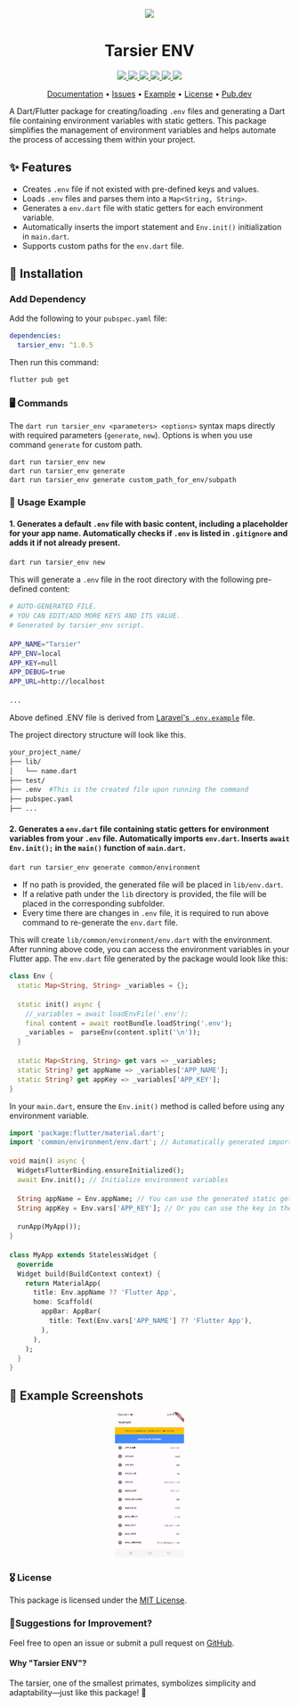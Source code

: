 <!-- 
This README describes the package. If you publish this package to pub.dev,
this README's contents appear on the landing page for your package.

For information about how to write a good package README, see the guide for
[writing package pages](https://dart.dev/guides/libraries/writing-package-pages). 

For general information about developing packages, see the Dart guide for
[creating packages](https://dart.dev/guides/libraries/create-library-packages)
and the Flutter guide for
[developing packages and plugins](https://flutter.dev/developing-packages). 
-->
<p align="center">
  <a href="https://pub.dev/packages/tarsier_env">
    <img height="260" src="https://raw.githubusercontent.com/marianz-bonfire/tarsier_env/master/assets/logo.png">
  </a>
  <h1 align="center">Tarsier ENV</h1>
</p>

<p align="center">
  <a href="https://pub.dev/packages/tarsier_env">
    <img src="https://img.shields.io/pub/v/tarsier_env?label=pub.dev&labelColor=333940&logo=dart">
  </a>
  <a href="https://pub.dev/packages/tarsier_env/score">
    <img src="https://img.shields.io/pub/points/tarsier_env?color=2E8B57&label=pub%20points">
  </a>
  <a href="https://github.com/marianz-bonfire/tarsier_env/actions/workflows/dart.yml">
    <img src="https://img.shields.io/github/actions/workflow/status/marianz-bonfire/tarsier_env/dart.yml?branch=main&label=tests&labelColor=333940&logo=github">
  </a>
  <a href="https://app.codecov.io/gh/marianz-bonfire/tarsier_env">
    <img src="https://img.shields.io/codecov/c/github/marianz-bonfire/tarsier_env?logo=codecov&logoColor=fff&labelColor=333940&flag=tarsier_env">
  </a>
  <a href="https://pub.dev/packages/tarsier_env/publisher">
    <img src="https://img.shields.io/pub/publisher/tarsier_env.svg">
  </a>
  <a href="https://tarsier-marianz.blogspot.com">
    <img src="https://img.shields.io/static/v1?label=website&message=tarsier-marianz&labelColor=135d34&logo=blogger&logoColor=white&color=fd3a13">
  </a>
</p>

<p align="center">
  <a href="https://pub.dev/documentation/tarsier_env/latest/">Documentation</a> •
  <a href="https://github.com/marianz-bonfire/tarsier_env/issues">Issues</a> •
  <a href="https://github.com/marianz-bonfire/tarsier_env/tree/master/example">Example</a> •
  <a href="https://github.com/marianz-bonfire/tarsier_env/blob/master/LICENSE">License</a> •
  <a href="https://pub.dev/packages/tarsier_env">Pub.dev</a>
</p>

A Dart/Flutter package for creating/loading `.env` files and generating a Dart file containing environment variables with static getters. This package simplifies the management of environment variables and helps automate the process of accessing them within your project.

## ✨ Features

- Creates `.env` file if not existed with pre-defined keys and values.
- Loads `.env` files and parses them into a `Map<String, String>`.
- Generates a `env.dart` file with static getters for each environment variable.
- Automatically inserts the import statement and `Env.init()` initialization in `main.dart`.
- Supports custom paths for the `env.dart` file.

## 🚀 Installation

### Add Dependency

Add the following to your `pubspec.yaml` file:

```yaml
dependencies:
  tarsier_env: ^1.0.5
```
Then run this command:

```sh
flutter pub get
```

### 🖥️ Commands

The `dart run tarsier_env <parameters> <options>` syntax maps directly with required parameters (`generate`, `new`). Options is when you use command `generate` for custom path.

```
dart run tarsier_env new
dart run tarsier_env generate
dart run tarsier_env generate custom_path_for_env/subpath
```

### 📒 Usage Example

#### 1. Generates a default `.env` file with basic content, including a placeholder for your app name. Automatically checks if `.env` is listed in `.gitignore` and adds it if not already present.
```sh
dart run tarsier_env new
```
This will generate a `.env` file in the root directory with the following pre-defined content:
```sh
# AUTO-GENERATED FILE. 
# YOU CAN EDIT/ADD MORE KEYS AND ITS VALUE.
# Generated by tarsier_env script.

APP_NAME="Tarsier"
APP_ENV=local
APP_KEY=null
APP_DEBUG=true
APP_URL=http://localhost

...
```
Above defined .ENV file is derived from [Laravel's `.env.example`](https://github.com/laravel/laravel/blob/master/.env.example) file.

The project directory structure will look like this.
```sh
your_project_name/
├── lib/
│   └── name.dart
├── test/
├── .env  #This is the created file upon running the command
├── pubspec.yaml
├── ...
```


#### 2. Generates a `env.dart` file containing static getters for environment variables from your `.env` file. Automatically imports `env.dart`. Inserts `await Env.init();` in the `main()` function of `main.dart`.
```sh
dart run tarsier_env generate common/environment
```
  - If no path is provided, the generated file will be placed in `lib/env.dart`.
  - If a relative path under the `lib` directory is provided, the file will be placed in the corresponding subfolder.
  - Every time there are changes in `.env` file, it is required to run above command to re-generate the `env.dart` file.


This will create `lib/common/environment/env.dart` with the environment. After running above code, you can access the environment variables in your Flutter app.
The `env.dart` file generated by the package would look like this:
```dart
class Env {
  static Map<String, String> _variables = {};

  static init() async {
    //_variables = await loadEnvFile('.env');
    final content = await rootBundle.loadString('.env');
    _variables =  parseEnv(content.split('\n'));
  }

  static Map<String, String> get vars => _variables;
  static String? get appName => _variables['APP_NAME'];
  static String? get appKey => _variables['APP_KEY'];
}
```

In your `main.dart`, ensure the `Env.init()` method is called before using any environment variable.

```dart
import 'package:flutter/material.dart';
import 'common/environment/env.dart'; // Automatically generated import

void main() async {
  WidgetsFlutterBinding.ensureInitialized();
  await Env.init(); // Initialize environment variables

  String appName = Env.appName; // You can use the generated static getter
  String appKey = Env.vars['APP_KEY']; // Or you can use the key in the Map<String,String>

  runApp(MyApp());
}

class MyApp extends StatelessWidget {
  @override
  Widget build(BuildContext context) {
    return MaterialApp(
      title: Env.appName ?? 'Flutter App',
      home: Scaffold(
        appBar: AppBar(
          title: Text(Env.vars['APP_NAME'] ?? 'Flutter App'),
        ),
      ),
    );
  }
}
```
## 📸 Example Screenshots

<p align="center">
  <img height="260" src="https://raw.githubusercontent.com/marianz-bonfire/tarsier_env/master/assets/demo.png">
</p>

### 🎖️ License
This package is licensed under the [MIT License](https://mit-license.org/).

### 🐞Suggestions for Improvement?
Feel free to open an issue or submit a pull request on [GitHub](https://github.com/marianz-bonfire/tarsier_env).

#### Why "Tarsier ENV"?
The tarsier, one of the smallest primates, symbolizes simplicity and adaptability—just like this package! 🐒
